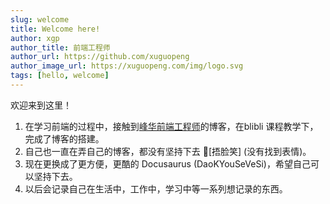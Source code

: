 ```yaml
---
slug: welcome
title: Welcome here!
author: xgp
author_title: 前端工程师
author_url: https://github.com/xuguopeng
author_image_url: https://xuguopeng.com/img/logo.svg
tags: [hello, welcome]
---
```

欢迎来到这里！

<!-- truncate -->
1. 在学习前端的过程中，接触到[峰华前端工程师](https://www.zxuqian.cn/)的博客，在blibli 课程教学下，完成了博客的搭建。
2. 自己也一直在弄自己的博客，都没有坚持下去 [捂脸笑] (没有找到表情)。
3. 现在更换成了更方便，更酷的 Docusaurus (DaoKYouSeVeSi)，希望自己可以坚持下去。
4. 以后会记录自己在生活中，工作中，学习中等一系列想记录的东西。
